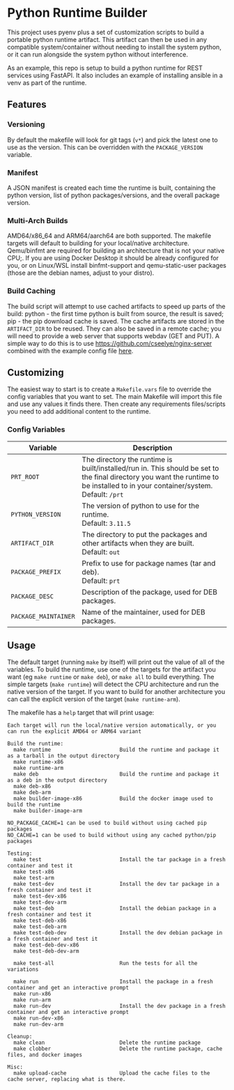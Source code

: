# Python Runtime Builder
This project uses pyenv plus a set of customization scripts to build a portable python runtime artifact. This artifact can then be used in any compatible system/container without needing to install the system python, or it can run alongside the system python without interference.

As an example, this repo is setup to build a python runtime for REST services using FastAPI. It also includes an example of installing ansible in a venv as part of the runtime.

## Features

### Versioning
By default the makefile will look for git tags (`v*`) and pick the latest one to use as the version. This can be overridden with the `PACKAGE_VERSION` variable.

### Manifest
A JSON manifest is created each time the runtime is built, containing the python version, list of python packages/versions, and the overall package version.

### Multi-Arch Builds
AMD64/x86_64 and ARM64/aarch64 are both supported. The makefile targets will default to building for your local/native architecture. Qemu/binfmt are required for building an architecture that is not your native CPU;. If you are using Docker Desktop it should be already configured for you, or on Linux/WSL install binfmt-support and qemu-static-user packages (those are the debian names, adjust to your distro).

### Build Caching
The build script will attempt to use cached artifacts to speed up parts of the build: python - the first time python is built from source, the result is saved; pip - the pip download cache is saved.
The cache artifacts are stored in the `ARTIFACT_DIR` to be reused. They can also be saved in a remote cache; you will need to provide a web server that supports webdav (GET and PUT). A simple way to do this is to use https://github.com/cseelye/nginx-server combined with the example config file [here](remote_cache/nginx-default.conf).

## Customizing
The easiest way to start is to create a `Makefile.vars` file to override the config variables that you want to set. The main Makefile will import this file and use any values it finds there. Then create any requirements files/scripts you need to add additional content to the runtime.

### Config Variables
| Variable | Description |
| -------- | ----------- |
| `PRT_ROOT` | The directory the runtime is built/installed/run in. This should be set to the final directory you want the runtime to be installed to in your container/system. <br />Default: `/prt` |
| `PYTHON_VERSION` | The version of python to use for the runtime. <br />Default: `3.11.5` |
| `ARTIFACT_DIR` | The directory to put the packages and other artifacts when they are built. <br />Default: `out` |
| `PACKAGE_PREFIX` | Prefix to use for package names (tar and deb). <br />Default: `prt` |
| `PACKAGE_DESC` | Description of the package, used for DEB packages. |
| `PACKAGE_MAINTAINER` | Name of the maintainer, used for DEB packages. |


## Usage
The default target (running `make` by itself) will print out the value of all of the variables. To build the runtime, use one of the targets for the artifact you want (eg `make runtime` or `make deb`), or `make all` to build everything. The simple targets (`make runtime`) will detect the CPU architecture and run the native version of the target. If you want to build for another architecture you can call the explicit version of the target (`make runtime-arm`).

The makefile has a `help` target that will print usage:
```
Each target will run the local/native version automatically, or you can run the explicit AMD64 or ARM64 variant

Build the runtime:
  make runtime                      Build the runtime and package it as a tarball in the output directory
  make runtime-x86
  make runtime-arm
  make deb                          Build the runtime and package it as a deb in the output directory
  make deb-x86
  make deb-arm
  make builder-image-x86            Build the docker image used to build the runtime
  make builder-image-arm

NO_PACKAGE_CACHE=1 can be used to build without using cached pip packages
NO_CACHE=1 can be used to build without using any cached python/pip packages

Testing:
  make test                         Install the tar package in a fresh container and test it
  make test-x86
  make test-arm
  make test-dev                     Install the dev tar package in a fresh container and test it
  make test-dev-x86
  make test-dev-arm
  make test-deb                     Install the debian package in a fresh container and test it
  make test-deb-x86
  make test-deb-arm
  make test-deb-dev                 Install the dev debian package in a fresh container and test it
  make test-deb-dev-x86
  make test-deb-dev-arm

  make test-all                     Run the tests for all the variations

  make run                          Install the package in a fresh container and get an interactive prompt
  make run-x86
  make run-arm
  make run-dev                      Install the dev package in a fresh container and get an interactive prompt
  make run-dev-x86
  make run-dev-arm

Cleanup:
  make clean                        Delete the runtime package
  make clobber                      Delete the runtime package, cache files, and docker images

Misc:
  make upload-cache                 Upload the cache files to the cache server, replacing what is there.
```
